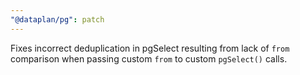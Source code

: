 ```yaml
---
"@dataplan/pg": patch
---
```


Fixes incorrect deduplication in pgSelect resulting from lack of `from`
comparison when passing custom `from` to custom `pgSelect()` calls.
